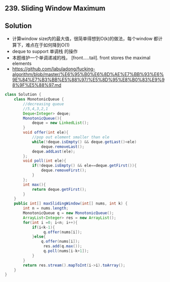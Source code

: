 ## 239. Sliding Window Maximum

## Solution
- 计算window size内的最大值，很简单得想到O(k)的做法，每个window 都计算下，难点在于如何降到O(1)
- deque to support 单调栈 的操作 
- 本题维护一个单调递减的栈， [front.....tail]. front stores the maximal elements
- https://github.com/labuladong/fucking-algorithm/blob/master/%E6%95%B0%E6%8D%AE%E7%BB%93%E6%9E%84%E7%B3%BB%E5%88%97/%E5%8D%95%E8%B0%83%E9%98%9F%E5%88%97.md
```java
class Solution {
    class MonotonicQueue {
        //decreasing queue
        //5,4,3,2,1
        Deque<Integer> deque;
        MonotonicQueue(){
            deque = new LinkedList();
        }
        void offer(int ele){
            //pop out element smaller than ele
            while(!deque.isEmpty() && deque.getLast()<ele)
                deque.removeLast();
            deque.addLast(ele);
        };
        void poll(int ele){
            if(!deque.isEmpty() && ele==deque.getFirst()){
                deque.removeFirst();
            }
        };
        int max(){
            return deque.getFirst();
        }
    }
    public int[] maxSlidingWindow(int[] nums, int k) {
        int n = nums.length;
        MonotonicQueue q = new MonotonicQueue();
        ArrayList<Integer> res = new ArrayList();
        for(int i =0; i<n; i++){
            if(i<k-1){
                 q.offer(nums[i]);
            }else{
                q.offer(nums[i]);
                 res.add(q.max());
                 q.poll(nums[i-k+1]);
            }
        }
        return res.stream().mapToInt(i->i).toArray();
    }
}
```
